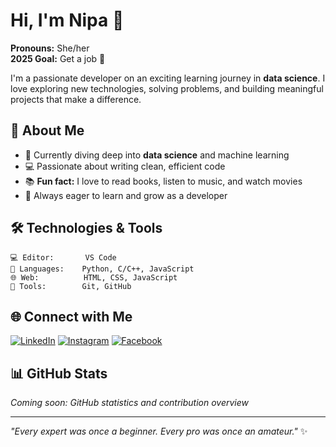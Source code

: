 # Hi, I'm Nipa 👋

**Pronouns:** She/her  
**2025 Goal:** Get a job 🎯

I'm a passionate developer on an exciting learning journey in **data science**. I love exploring new technologies, solving problems, and building meaningful projects that make a difference.

## 🚀 About Me

- 🌱 Currently diving deep into **data science** and machine learning
- 💻 Passionate about writing clean, efficient code
- 📚 **Fun fact:** I love to read books, listen to music, and watch movies
- 🎯 Always eager to learn and grow as a developer

## 🛠️ Technologies & Tools

```
💻 Editor:       VS Code
🐍 Languages:    Python, C/C++, JavaScript
🌐 Web:          HTML, CSS, JavaScript
🔧 Tools:        Git, GitHub
```

## 🌐 Connect with Me

[![LinkedIn](https://img.shields.io/badge/LinkedIn-0077B5?style=flat&logo=linkedin&logoColor=white)](https://www.linkedin.com/in/nipa-das-gupta)
[![Instagram](https://img.shields.io/badge/Instagram-E4405F?style=flat&logo=instagram&logoColor=white)](https://www.instagram.com/shejustgoogles)
[![Facebook](https://img.shields.io/badge/Facebook-1877F2?style=flat&logo=facebook&logoColor=white)](https://web.facebook.com/zerobugsfound)

## 📊 GitHub Stats

<!-- GitHub stats will be displayed here -->
*Coming soon: GitHub statistics and contribution overview*

---

*"Every expert was once a beginner. Every pro was once an amateur."* ✨
